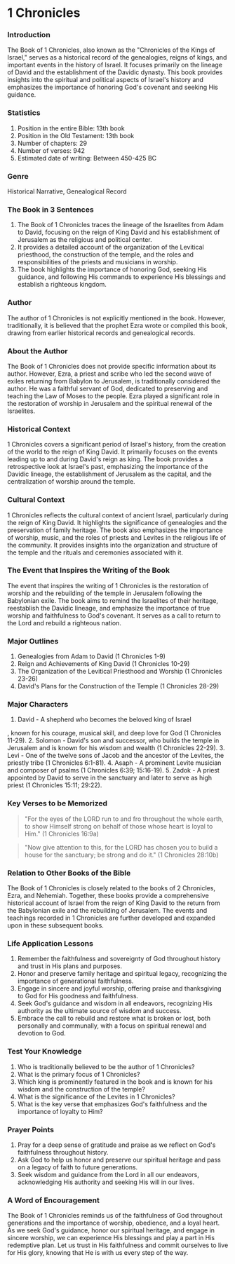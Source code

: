 # 1 Chronicles

### Introduction

The Book of 1 Chronicles, also known as the "Chronicles of the Kings of Israel," serves as a historical record of the genealogies, reigns of kings, and important events in the history of Israel. It focuses primarily on the lineage of David and the establishment of the Davidic dynasty. This book provides insights into the spiritual and political aspects of Israel's history and emphasizes the importance of honoring God's covenant and seeking His guidance.

### Statistics

1. Position in the entire Bible: 13th book
2. Position in the Old Testament: 13th book
3. Number of chapters: 29
4. Number of verses: 942
5. Estimated date of writing: Between 450-425 BC

### Genre

Historical Narrative, Genealogical Record

### The Book in 3 Sentences

1. The Book of 1 Chronicles traces the lineage of the Israelites from Adam to David, focusing on the reign of King David and his establishment of Jerusalem as the religious and political center.
2. It provides a detailed account of the organization of the Levitical priesthood, the construction of the temple, and the roles and responsibilities of the priests and musicians in worship.
3. The book highlights the importance of honoring God, seeking His guidance, and following His commands to experience His blessings and establish a righteous kingdom.

### Author

The author of 1 Chronicles is not explicitly mentioned in the book. However, traditionally, it is believed that the prophet Ezra wrote or compiled this book, drawing from earlier historical records and genealogical records.

### About the Author

The Book of 1 Chronicles does not provide specific information about its author. However, Ezra, a priest and scribe who led the second wave of exiles returning from Babylon to Jerusalem, is traditionally considered the author. He was a faithful servant of God, dedicated to preserving and teaching the Law of Moses to the people. Ezra played a significant role in the restoration of worship in Jerusalem and the spiritual renewal of the Israelites.

### Historical Context

1 Chronicles covers a significant period of Israel's history, from the creation of the world to the reign of King David. It primarily focuses on the events leading up to and during David's reign as king. The book provides a retrospective look at Israel's past, emphasizing the importance of the Davidic lineage, the establishment of Jerusalem as the capital, and the centralization of worship around the temple.

### Cultural Context

1 Chronicles reflects the cultural context of ancient Israel, particularly during the reign of King David. It highlights the significance of genealogies and the preservation of family heritage. The book also emphasizes the importance of worship, music, and the roles of priests and Levites in the religious life of the community. It provides insights into the organization and structure of the temple and the rituals and ceremonies associated with it.

### The Event that Inspires the Writing of the Book

The event that inspires the writing of 1 Chronicles is the restoration of worship and the rebuilding of the temple in Jerusalem following the Babylonian exile. The book aims to remind the Israelites of their heritage, reestablish the Davidic lineage, and emphasize the importance of true worship and faithfulness to God's covenant. It serves as a call to return to the Lord and rebuild a righteous nation.

### Major Outlines

1. Genealogies from Adam to David (1 Chronicles 1-9)
2. Reign and Achievements of King David (1 Chronicles 10-29)
3. The Organization of the Levitical Priesthood and Worship (1 Chronicles 23-26)
4. David's Plans for the Construction of the Temple (1 Chronicles 28-29)

### Major Characters

1. David - A shepherd who becomes the beloved king of Israel

, known for his courage, musical skill, and deep love for God (1 Chronicles 11-29). 2. Solomon - David's son and successor, who builds the temple in Jerusalem and is known for his wisdom and wealth (1 Chronicles 22-29). 3. Levi - One of the twelve sons of Jacob and the ancestor of the Levites, the priestly tribe (1 Chronicles 6:1-81). 4. Asaph - A prominent Levite musician and composer of psalms (1 Chronicles 6:39; 15:16-19). 5. Zadok - A priest appointed by David to serve in the sanctuary and later to serve as high priest (1 Chronicles 15:11; 29:22).

### Key Verses to be Memorized

> "For the eyes of the LORD run to and fro throughout the whole earth, to show Himself strong on behalf of those whose heart is loyal to Him." (1 Chronicles 16:9a)

> "Now give attention to this, for the LORD has chosen you to build a house for the sanctuary; be strong and do it." (1 Chronicles 28:10b)

### Relation to Other Books of the Bible

The Book of 1 Chronicles is closely related to the books of 2 Chronicles, Ezra, and Nehemiah. Together, these books provide a comprehensive historical account of Israel from the reign of King David to the return from the Babylonian exile and the rebuilding of Jerusalem. The events and teachings recorded in 1 Chronicles are further developed and expanded upon in these subsequent books.

### Life Application Lessons

1. Remember the faithfulness and sovereignty of God throughout history and trust in His plans and purposes.
2. Honor and preserve family heritage and spiritual legacy, recognizing the importance of generational faithfulness.
3. Engage in sincere and joyful worship, offering praise and thanksgiving to God for His goodness and faithfulness.
4. Seek God's guidance and wisdom in all endeavors, recognizing His authority as the ultimate source of wisdom and success.
5. Embrace the call to rebuild and restore what is broken or lost, both personally and communally, with a focus on spiritual renewal and devotion to God.

### Test Your Knowledge

1. Who is traditionally believed to be the author of 1 Chronicles?
2. What is the primary focus of 1 Chronicles?
3. Which king is prominently featured in the book and is known for his wisdom and the construction of the temple?
4. What is the significance of the Levites in 1 Chronicles?
5. What is the key verse that emphasizes God's faithfulness and the importance of loyalty to Him?

### Prayer Points

1. Pray for a deep sense of gratitude and praise as we reflect on God's faithfulness throughout history.
2. Ask God to help us honor and preserve our spiritual heritage and pass on a legacy of faith to future generations.
3. Seek wisdom and guidance from the Lord in all our endeavors, acknowledging His authority and seeking His will in our lives.

### A Word of Encouragement

The Book of 1 Chronicles reminds us of the faithfulness of God throughout generations and the importance of worship, obedience, and a loyal heart. As we seek God's guidance, honor our spiritual heritage, and engage in sincere worship, we can experience His blessings and play a part in His redemptive plan. Let us trust in His faithfulness and commit ourselves to live for His glory, knowing that He is with us every step of the way.
